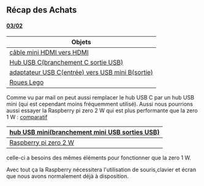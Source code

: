## Récap des Achats
#### <ins>03/02</ins>
| Objets  |
| ------ |
|[câble mini HDMI vers HDMI](https://www.amazon.fr/Rankie-C%C3%A2ble-Mini-Haute-Vitesse/dp/B01KRKO4MM/ref=asc_df_B01KRKO4MM/?tag=googshopfr-21&linkCode=df0&hvadid=167157077011&hvpos=&hvnetw=g&hvrand=12116481492070779837&hvpone=&hvptwo=&hvqmt=&hvdev=c&hvdvcmdl=&hvlocint=&hvlocphy=9054956&hvtargid=pla-329378245127&psc=1)|
|[Hub USB C(branchement C sortie USB)](https://www.amazon.fr/hub-usb-c/s?k=hub+usb+c)| 
|[adaptateur USB C(entrée) vers USB mini B(sortie)](https://www.amazon.fr/iJiZuo-Pi%C3%A8ces-Adaptateur-Connecteur-Femelle/dp/B0B7RMFMN4/ref=sr_1_7?keywords=adaptateur+usb+c+vers+usb+mini+b&qid=1675762866&sprefix=adaptateur+usb+c+vers+usb+mini%2Caps%2C261&sr=8-7)|
|[Roues Lego](https://www.amazon.com/Lego-Tire-Wheel-Long-Axles/dp/B00XZIMDFO/ref=sr_1_2?ie=UTF8&qid=1491067628&sr=8-2&keywords=lego+wheel)|

Comme vu par mail on peut aussi remplacer le hub USB C par un hub USB mini (qui est cependant moins fréquemment utilisé).
Aussi nous pourrions aussi essayer la Raspberry pi zero 2 W qui est plus performante que la zero 1 W : [comparatif](https://raspberrytips.fr/raspberry-pi-zero-vs-zero-2/)

|[hub USB mini(branchement mini USB sorties USB)]( https://www.amazon.fr/Adaptateur-Puissance-Chargement-Raspberry-T%C3%A9l%C3%A9phone/dp/B078M3Z84Z/ref=asc_df_B078M3Z84Z/?tag=googshopfr-21&linkCode=df0&hvadid=313733719577&hvpos=&hvnetw=g&hvrand=7234106078462439040&hvpone=&hvptwo=&hvqmt=&hvdev=c&hvdvcmdl=&hvlocint=&hvlocphy=9054964&hvtargid=pla-564302864861&psc=1&tag=&ref=&adgrpid=60929699645&hvpone=&hvptwo=&hvadid=313733719577&hvpos=&hvnetw=g&hvrand=7234106078462439040&hvqmt=&hvdev=c&hvdvcmdl=&hvlocint=&hvlocphy=9054964&hvtargid=pla-564302864861)|
|-----|
|[Raspberry pi zero 2 W](https://www.ldlc.com/fiche/PB00516087.html#585a4fefd91c5)|

celle-ci a besoins des mêmes éléments pour fonctionner que la zero 1 W.

Avec tout ça la Raspberry nécessitera l'utilisation de souris,clavier et écran  que nous avons normalement déjà à disposition.
